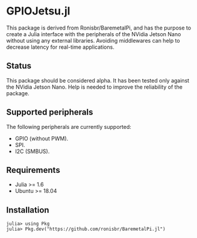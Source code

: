 GPIOJetsu.jl
==============


This package is derived from Ronisbr/BaremetalPi, and has the purpose to create a Julia interface with the peripherals of
the NVidia Jetson Nano without using any external libraries. Avoiding middlewares can
help to decrease latency for real-time applications.

## Status

This package should be considered alpha. It has been tested only against the
NVidia Jetson Nano. Help is needed to improve the reliability of the package.

## Supported peripherals

The following peripherals are currently supported:

* GPIO (without PWM).
* SPI.
* I2C (SMBUS).

## Requirements

* Julia >= 1.6
* Ubuntu >= 18.04

## Installation

```julia-repl
julia> using Pkg
julia> Pkg.dev("https://github.com/ronisbr/BaremetalPi.jl")
```


